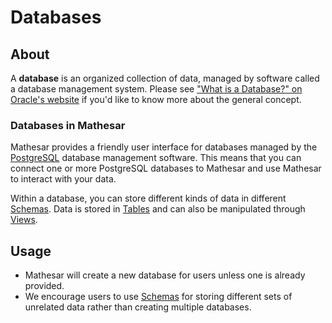 # Databases

## About

A **database** is an organized collection of data, managed by software called a database management system. Please see ["What is a Database?" on Oracle's website](https://www.oracle.com/database/what-is-database/) if you'd like to know more about the general concept.

### Databases in Mathesar
Mathesar provides a friendly user interface for databases managed by the [PostgreSQL](https://www.postgresql.org/) database management software. This means that you can connect one or more PostgreSQL databases to Mathesar and use Mathesar to interact with your data.

Within a database, you can store different kinds of data in different [Schemas](/archive/product/concepts/schemas). Data is stored in [Tables](/archive/product/concepts/tables) and can also be manipulated through [Views](/archive/product/concepts/views).

## Usage
- Mathesar will create a new database for users unless one is already provided.
- We encourage users to use [Schemas](/archive/product/concepts/schemas) for storing different sets of unrelated data rather than creating multiple databases.
